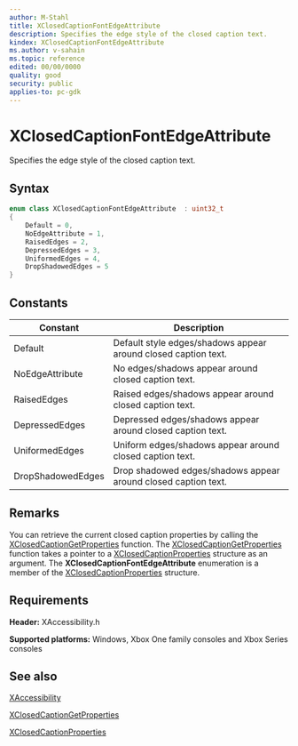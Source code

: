 ```yaml
---
author: M-Stahl
title: XClosedCaptionFontEdgeAttribute
description: Specifies the edge style of the closed caption text.
kindex: XClosedCaptionFontEdgeAttribute
ms.author: v-sahain
ms.topic: reference
edited: 00/00/0000
quality: good
security: public
applies-to: pc-gdk
---
```


# XClosedCaptionFontEdgeAttribute  

Specifies the edge style of the closed caption text.  

## Syntax  
  
```cpp
enum class XClosedCaptionFontEdgeAttribute  : uint32_t  
{  
    Default = 0,  
    NoEdgeAttribute = 1,  
    RaisedEdges = 2,  
    DepressedEdges = 3,  
    UniformedEdges = 4,  
    DropShadowedEdges = 5  
}  
```  
  
## Constants  
  
| Constant | Description |
| --- | --- |
| Default | Default style edges/shadows appear around closed caption text. |  
| NoEdgeAttribute | No edges/shadows appear around closed caption text.  |  
| RaisedEdges | Raised edges/shadows appear around closed caption text.  |  
| DepressedEdges | Depressed edges/shadows appear around closed caption text.  |  
| UniformedEdges | Uniform edges/shadows appear around closed caption text.  |  
| DropShadowedEdges | Drop shadowed edges/shadows appear around closed caption text.  |  
  
## Remarks

You can retrieve the current closed caption properties by calling the [XClosedCaptionGetProperties](../functions/xclosedcaptiongetproperties.md) function.
The [XClosedCaptionGetProperties](../functions/xclosedcaptiongetproperties.md) function takes a pointer to a  [XClosedCaptionProperties](../structs/xclosedcaptionproperties.md) structure as an argument.
The **XClosedCaptionFontEdgeAttribute** enumeration is a member of the [XClosedCaptionProperties](../structs/xclosedcaptionproperties.md) structure.

## Requirements  
  
**Header:** XAccessibility.h
  
**Supported platforms:** Windows, Xbox One family consoles and Xbox Series consoles  
  
## See also  

[XAccessibility](../xaccessibility_members.md)
  
[XClosedCaptionGetProperties](../functions/xclosedcaptiongetproperties.md)

[XClosedCaptionProperties](../structs/xclosedcaptionproperties.md)